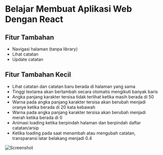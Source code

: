 # Belajar Membuat Aplikasi Web Dengan React

## Fitur Tambahan

- Navigasi halaman (tanpa library)
- Lihat catatan
- Update catatan

## Fitur Tambahan Kecil

- Lihat catatan dan catatan baru berada di halaman yang sama
- Tinggi textarea akan bertambah secara otomatis mengikuti banyak baris
- Angka panjang karakter tersisa tidak terlihat ketika masih berada di 50
- Warna pada angka panjang karakter tersisa akan berubah menjadi oranye ketika berada di 20 kata kebawah
- Warna pada angka panjang karakter tersisa akan berubah menjadi merah ketika berada di 0
- Animasi loading ketika berpindah halaman dan berpindah daftar catatan/arsip
- Ketika loading pada saat menambah atau mengubah catatan, transparansi latar belakang menjadi 0.4

![Screenshot](https://github.com/ululazmi41/react_submission_2/blob/main/public/Screenshot.png?raw=true)
